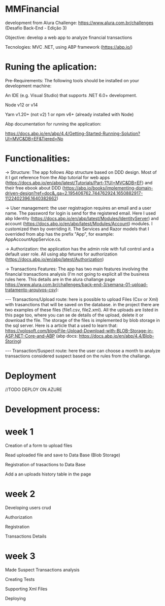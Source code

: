 # MMFinancial

development from Alura Challenge:
https://www.alura.com.br/challenges  (Desafio Back-End - Edição 3)

Objective:
develop a web app to analyze financial transactions

Tecnologies:
MVC .NET, using ABP framework (https://abp.io/)

# Runing the aplication:

Pre-Requirements:
The following tools should be installed on your development machine:

An IDE (e.g. Visual Studio) that supports .NET 6.0+ development.

Node v12 or v14

Yarn v1.20+ (not v2) 1 or npm v6+ (already installed with Node)

Abp documentation for running the application:

https://docs.abp.io/en/abp/4.4/Getting-Started-Running-Solution?UI=MVC&DB=EF&Tiered=No

# Functionalities:

-> Structure: The app follows Abp structure based on DDD design. Most of it I got reference from the Abp tutorial for web apps (https://docs.abp.io/en/abp/latest/Tutorials/Part-1?UI=MVC&DB=EF) and their free ebook about DDD (https://abp.io/books/implementing-domain-driven-design?ref=doc&_ga=2.195406762.744762924.1650882917-1122402396.1640382662)

 -> User management: the user registragion requires an email and a user name. The password for login is send for the registered email. Here I used abp Identity (https://docs.abp.io/en/abp/latest/Modules/IdentityServer) and account (https://docs.abp.io/en/abp/latest/Modules/Account) modules. I customized then by overriding it. The Services and Razor models that I overrided from abp has the prefix "App", for example: AppAccountAppService.cs.
 
 -> Authorization: the application has the admin role with full control and a default user role. All using abp fetures for authorization (https://docs.abp.io/en/abp/latest/Authorization)
 
 -> Transactions Features: The app has two main features involving the financial transactions analysis (I'm not going to explicit all the business rules here. This details are in the alura challange page https://www.alura.com.br/challenges/back-end-3/semana-01-upload-tratamento-arquivos-csv):
  
   --- Transactions/Upload route: here is possible to upload Files (Csv or Xml) with trasanctions that will be saved on the database. in the project there are two examples of these files (file1.csv, file2.xml). All the uploads are listed in this page too, where you can se de details of the upload, delete it or download the file. The storage of the files is implemented by blob storage in the sql server. Here is a article that a used to learn that: https://volosoft.com/blog/File-Upload-Download-with-BLOB-Storage-in-ASP.NET-Core-and-ABP (abp docs: https://docs.abp.io/en/abp/4.4/Blob-Storing)
   
   --- Transaction/Suspect route: here the user can choose a month to analyze transactions considered suspect based on the rules from the challange.
   
# Deployment

//TODO DEPLOY ON AZURE

# Development process:

# week 1

Creation of a form to upload files

Read uploaded file and save to Data Base (Blob Storage)

Registration of trasactions to Data Base

Add a an uploads history table in the page

# week 2

Developing users crud

Authorization

Registration

Transactions Details

# week 3

Made Suspect Transactions analysis

Creating Tests

Supporting Xml Files

Deploying

